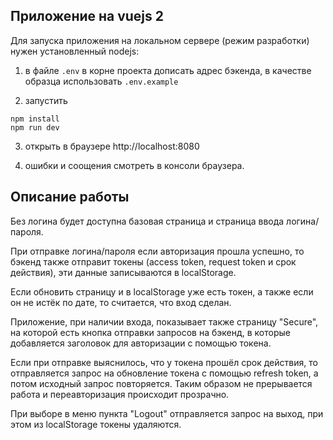 ## Приложение на vuejs 2

Для запуска приложения на локальном сервере (режим разработки) нужен установленный nodejs:

1. в файле `.env` в корне проекта дописать адрес бэкенда, в качестве образца использовать `.env.example`

2. запустить

```
npm install
npm run dev
```

3. открыть в браузере http://localhost:8080

4. ошибки и соощения смотреть в консоли браузера.

## Описание работы

Без логина будет доступна базовая страница и страница ввода логина/пароля.

При отправке логина/пароля если авторизация прошла успешно, то бэкенд также отправит токены (access token, request token и срок действия), эти данные записываются в localStorage.

Если обновить страницу и в localStorage уже есть токен, а также если он не истёк по дате, то считается, что вход сделан.

Приложение, при наличии входа, показывает также страницу "Secure", на которой есть кнопка отправки запросов на бэкенд, в которые добавляется заголовок для авторизации с помощью токена.

Если при отправке выяснилось, что у токена прошёл срок действия, то отправляется запрос на обновление токена с помощью refresh token, а потом исходный запрос повторяется. Таким образом не прерывается работа и переавторизация происходит прозрачно.

При выборе в меню пункта "Logout" отправляется запрос на выход, при этом из localStorage токены удаляются.

